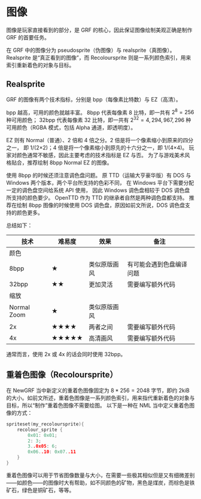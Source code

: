 # 图像

图像是玩家直接看到的部分，是 GRF 的核心，因此保证图像绘制美观正确是制作 GRF 的首要任务。

在 GRF 中的图像分为 pseudosprite（伪图像）与 realsprite（真图像）。
Realsprite 是“真正看到的图像”，而 Recoloursprite 则是一系列颜色索引，用来索引重新着色的对象与目标。

## Realsprite

GRF 的图像有两个技术指标，分别是 bpp（每像素比特数）与 EZ（高清）。

bpp 越高，可用的颜色就越丰富。
8bpp 代表每像素 8 比特，即一共有 $2^{8} = 256$ 种可用颜色；
32bpp 代表每像素 32 比特，即一共有 $2^{32} = 4,294,967,296$ 种可用颜色（RGBA 模式，包括 Alpha 通道，即透明度）。

EZ 则有 Normal（普通）、2 倍和 4 倍之分。2 倍是将一个像素缩小到原来的四分之一，
即 1/(2×2)；4 倍是将一个像素缩小到原先的十六分之一，即 1/(4×4)。
玩家对颜色通常不敏感，因此主要考虑的技术指标是 EZ 与否。
为了与游戏美术风格贴合，推荐绘制 8bpp Normal EZ 的图像。

使用 8bpp 的时候还须注意调色盘问题。
原 TTD（运输大亨豪华版）有 DOS 与 Windows 两个版本，两个平台所支持的色彩不同，
在 Windows 平台下需要分配一定的调色盘空间给系统 API 使用，
因此 Windows 调色盘相较于 DOS 调色盘所支持的颜色要少。
OpenTTD 作为 TTD 的继承者自然是两种调色盘都支持。
推荐在绘制 8bpp 图像的时候使用 DOS 调色盘，原因如前文所说，DOS 调色盘支持的颜色更多。

总结如下：

| 技术        | 难易度 | 效果         | 备注                     |
|-------------|--------|--------------|--------------------------|
| 颜色        |        |              |                          |
| 8bpp        | ★      | 类似原版画风 | 有可能会遇到色盘编译问题 |
| 32bpp       | ★★     | 更加灵活     | 需要编写额外代码         |
| 缩放        |        |              |                          |
| Normal Zoom | ★      | 类似原版画风 |                          |
| 2x          | ★★★★   | 两者之间     | 需要编写额外代码         |
| 4x          | ★★★★★  | 高清画风     | 需要编写额外代码         |

通常而言，使用 2x 或 4x 的话会同时使用 32bpp。

## 重着色图像（Recoloursprite）

在 NewGRF 当中新定义的重着色图像固定为 $8*256=2048$ 字节，即约 2kiB 的大小。如前文所述，重着色图像是一系列颜色索引，用来指代重新着色的对象与目标，所以“制作”重着色图像不需要绘图。
以下是一种在 NML 当中定义重着色图像的方式：

```cpp
spriteset(my_recoloursprite){
    recolour_sprite {
        0x01: 0x01;
        2: 3;
        3..0x05: 6;
        0x06..10: 0x07..11
    }
}

```

重着色图像可以用于节省图像数量与大小，在需要一些极其相似但是又有细微差别——如颜色——的图像时大有帮助，如不同颜色的矿物，黑色是煤炭，而棕色是铁矿石，绿色是铜矿石，等等。
